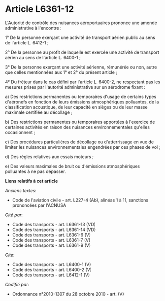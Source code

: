 # Article L6361-12

L'Autorité de contrôle des nuisances aéroportuaires prononce une amende administrative à l'encontre : 

1° De la personne exerçant une activité de transport aérien public au sens de l'article L. 6412-1 ; 

2° De la personne au profit de laquelle est exercée une activité de transport aérien au sens de l'article L. 6400-1 ; 

3° De la personne exerçant une activité aérienne, rémunérée ou non, autre que celles mentionnées aux 1° et 2° du présent
article ; 

4° Du fréteur dans le cas défini par l'article L. 6400-2, ne respectant pas les mesures prises par l'autorité administrative
sur un aérodrome fixant : 

a) Des restrictions permanentes ou temporaires d'usage de certains types d'aéronefs en fonction de leurs émissions
atmosphériques polluantes, de la classification acoustique, de leur capacité en sièges ou de leur masse maximale certifiée au
décollage ; 

b) Des restrictions permanentes ou temporaires apportées à l'exercice de certaines activités en raison des nuisances
environnementales qu'elles occasionnent ; 

c) Des procédures particulières de décollage ou d'atterrissage en vue de limiter les nuisances environnementales engendrées
par ces phases de vol ; 

d) Des règles relatives aux essais moteurs ; 

e) Des valeurs maximales de bruit ou d'émissions atmosphériques polluantes à ne pas dépasser.

**Liens relatifs à cet article**

_Anciens textes_:

  - Code de l'aviation civile - art. L227-4 (Ab), alinéas 1 à 11, sanctions prononcées par l'ACNUSA

_Cité par_:

  - Code des transports - art. L6361-13 (VD)
  - Code des transports - art. L6361-14 (VD)
  - Code des transports - art. L6361-6 (V)
  - Code des transports - art. L6361-7 (V)
  - Code des transports - art. L6361-9 (V)

_Cite_:

  - Code des transports - art. L6400-1 (V)
  - Code des transports - art. L6400-2 (V)
  - Code des transports - art. L6412-1 (V)

_Codifié par_:

  - Ordonnance n°2010-1307 du 28 octobre 2010 - art. (V)
